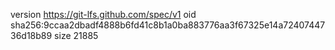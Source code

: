 version https://git-lfs.github.com/spec/v1
oid sha256:9ccaa2dbadf4888b6fd41c8b1a0ba883776aa3f67325e14a7240744736d18b89
size 21885
